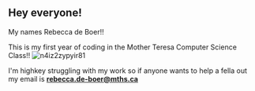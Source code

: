 ## Hey everyone!

My names Rebecca de Boer!!

This is my first year of coding in the Mother Teresa Computer Science Class!!
![n4iz2zypyir81](https://github.com/user-attachments/assets/aabbfb5f-3bbc-444f-8708-145837f8eecc)

I'm highkey struggling with my work so if anyone wants to help a fella out my email is **rebecca.de-boer@mths.ca**


<!--
**Rebecca-de-Boer/Rebecca-de-Boer** is a ✨ _special_ ✨ repository because its `README.md` (this file) appears on your GitHub profile.

Here are some ideas to get you started:

- 🔭 I’m currently working on ...
- 🌱 I’m currently learning ...
- 👯 I’m looking to collaborate on ...
- 🤔 I’m looking for help with ...
- 💬 Ask me about ...
- 📫 How to reach me: ...
- 😄 Pronouns: ...
- ⚡ Fun fact: ...
-->
